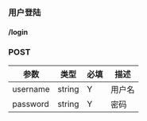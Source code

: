 ### 用户登陆
 
#### /login
### POST

| 参数    |  类型  | 必填 |描述|
|--------|--------|-----|----|
|username| string | Y | 用户名| 
|password| string | Y | 密码|

